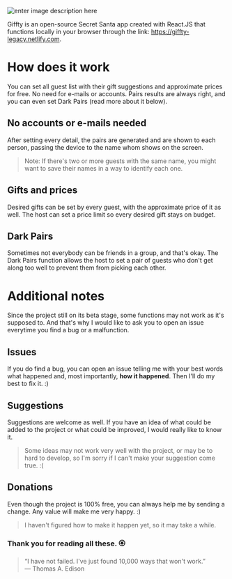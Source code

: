 ![enter image description here](https://i.imgur.com/E1wTIaw_d.webp?maxwidth=512&fidelity=grand)

Giffty is an open-source Secret Santa app created with React.JS that functions locally in your browser through the link: https://giffty-legacy.netlify.com.


# How does it work

You can set all guest list with their gift suggestions and approximate prices for free. No need for e-mails or accounts. Pairs results are always right, and you can even set Dark Pairs (read more about it below).

## No accounts or e-mails needed

After setting every detail, the pairs are generated and are shown to each person, passing the device to the name whom shows on the screen. 
> Note: If there's two or more guests with the same name, you might want to save their names in a way to identify each one.

## Gifts and prices

Desired gifts can be set by every guest, with the approximate price of it as well. The host can set a price limit so every desired gift stays on budget.

## Dark Pairs

Sometimes not everybody can be friends in a group, and that's okay. The Dark Pairs function allows the host to set a pair of guests who don't get along too well to prevent them from picking each other.

# Additional notes

Since the project still on its beta stage, some functions may not work as it's supposed to. And that's why I would like to ask you to open an issue everytime you find a bug or a malfunction.

## Issues

If you do find a bug, you can open an issue telling me with your best words what happened and, most importantly, **how it happened**. Then I'll do my best to fix it. :)


## Suggestions

Suggestions are welcome as well. If you have an idea of what could be added to the project or what could be improved, I would really like to know it.
> Some ideas may not work very well with the project, or may be to hard to develop, so I'm sorry if I can't make your suggestion come true. :(

## Donations

Even though the project is 100% free, you can always help me by sending a change. Any value will make me very happy. :)
> I haven't figured how to make it happen yet, so it may take a while.

### Thank you for reading all these. 🏵️

> “I have not failed. I've just found 10,000 ways that won't work.”  
― Thomas A. Edison
